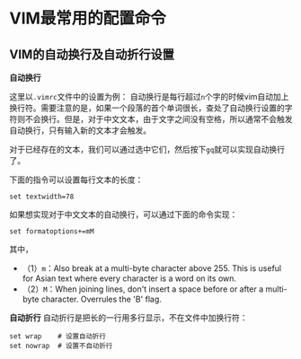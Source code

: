 
# VIM最常用的配置命令

## VIM的自动换行及自动折行设置

**自动换行**

这里以`.vimrc`文件中的设置为例：
自动换行是每行超过`n`个字的时候vim自动加上换行符。需要注意的是，如果一个段落的首个单词很长，查处了自动换行设置的字符则不会换行。但是，对于中文文本，由于文字之间没有空格，所以通常不会触发自动换行，只有输入新的文本才会触发。

对于已经存在的文本，我们可以通过选中它们，然后按下`gq`就可以实现自动换行了。

下面的指令可以设置每行文本的长度：

```
set textwidth=78
```

如果想实现对于中文文本的自动换行，可以通过下面的命令实现：
```
set formatoptions+=mM
```
其中，
- （1）`m`：Also break at a multi-byte character above 255. This is useful for Asian text where every character is a word on its own.
- （2）`M`：When joining lines, don't insert a space before or after a multi-byte character. Overrules the 'B' flag.


**自动折行**
自动折行是把长的一行用多行显示，不在文件中加换行符：

```
set wrap    # 设置自动折行
set nowrap  # 设置不自动折行
```
